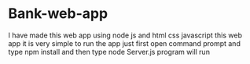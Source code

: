 # Bank-web-app
I have made this web app using node js and html css javascript this web app it is very simple to run the app 
just first open command prompt and type npm install and then type node Server.js program will run  
